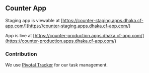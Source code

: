 ## Counter App

Staging app is viewable at [https://counter-staging.apps.dhaka.cf-app.com/](https://counter-staging.apps.dhaka.cf-app.com/)

App is live at [https://counter-production.apps.dhaka.cf-app.com/](https://counter-production.apps.dhaka.cf-app.com/)

### Contribution
We use [Pivotal Tracker](https://www.pivotaltracker.com/n/projects/2557928) for our task management. 
